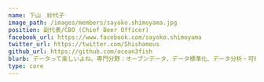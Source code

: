 ```yaml
---
name: 下山　紗代子
image_path: /images/members/sayoko.shimoyama.jpg
position: 副代表/CBO (Chief Beer Officer)
facebook_url: https://www.facebook.com/sayoko.shimoyama
twitter_url: https://twitter.com/Shishamous
github_url: https://github.com/ocean3fish
blurb: データって楽しいよね。専門分野：オープンデータ、データ標準化、データ分析・可視化。所属：(一社)リンクデータ 代表理事、インフォ・ラウンジ(株) 取締役、ミーカンパニー(株)データスチュワード、内閣官房IT室 政府CIO補佐官/オープンデータ伝道師、総務省 地域情報化アドバイザー、Code for Japan フェロー、武蔵大学 非常勤講師。
type: core
---
```


